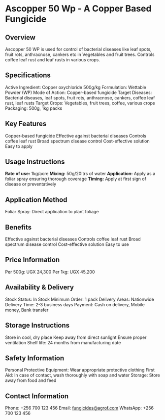 # Ascopper 50 Wp - A Copper Based Fungicide

## Overview
Ascopper 50 WP is used for control of bacterial diseases like leaf spots, fruit rots, anthracnose, cankers etc in Vegetables and fruit trees. Controls coffee leaf rust and leaf rusts in various crops.

## Specifications
Active Ingredient: Copper oxychloride 500g/kg
Formulation: Wettable Powder (WP)
Mode of Action: Copper-based fungicide
Target Diseases: Bacterial diseases, leaf spots, fruit rots, anthracnose, cankers, coffee leaf rust, leaf rusts
Target Crops: Vegetables, fruit trees, coffee, various crops
Packaging: 500g, 1kg packs

## Key Features
Copper-based fungicide
Effective against bacterial diseases
Controls coffee leaf rust
Broad spectrum disease control
Cost-effective solution
Easy to apply

## Usage Instructions
**Rate of use:** 1kg/acre
**Mixing:** 50g/20ltrs of water
**Application:** Apply as a foliar spray ensuring thorough coverage
**Timing:** Apply at first sign of disease or preventatively

## Application Method
Foliar Spray: Direct application to plant foliage

## Benefits
Effective against bacterial diseases
Controls coffee leaf rust
Broad spectrum disease control
Cost-effective solution
Easy to use

## Price Information
Per 500g: UGX 24,300
Per 1kg: UGX 45,200

## Availability & Delivery
Stock Status: In Stock
Minimum Order: 1 pack
Delivery Areas: Nationwide
Delivery Time: 2-3 business days
Payment: Cash on delivery, Mobile money, Bank transfer

## Storage Instructions
Store in cool, dry place
Keep away from direct sunlight
Ensure proper ventilation
Shelf life: 24 months from manufacturing date

## Safety Information
Personal Protective Equipment: Wear appropriate protective clothing
First Aid: In case of contact, wash thoroughly with soap and water
Storage: Store away from food and feed

## Contact Information
Phone: +256 700 123 456
Email: fungicides@agrof.com
WhatsApp: +256 700 123 456
